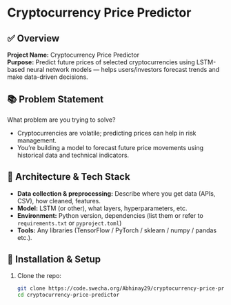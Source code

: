# Cryptocurrency Price Predictor

## ✅ Overview

**Project Name:** Cryptocurrency Price Predictor  
**Purpose:** Predict future prices of selected cryptocurrencies using LSTM-based neural network models — helps users/investors forecast trends and make data-driven decisions.

## 📚 Problem Statement

What problem are you trying to solve?  
- Cryptocurrencies are volatile; predicting prices can help in risk management.  
- You’re building a model to forecast future price movements using historical data and technical indicators.  

## 🧱 Architecture & Tech Stack

- **Data collection & preprocessing:** Describe where you get data (APIs, CSV), how cleaned, features.  
- **Model:** LSTM (or other), what layers, hyperparameters, etc.  
- **Environment:** Python version, dependencies (list them or refer to `requirements.txt` or `pyproject.toml`)  
- **Tools:** Any libraries (TensorFlow / PyTorch / sklearn / numpy / pandas etc.).  

## 🚀 Installation & Setup

1. Clone the repo:  
   ```bash
   git clone https://code.swecha.org/Abhinay29/cryptocurrency-price-predictor.git
   cd cryptocurrency-price-predictor
